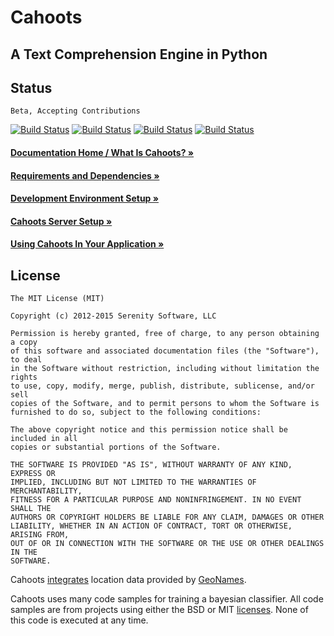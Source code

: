 Cahoots
=======
A Text Comprehension Engine in Python
-------------------------------------

Status
------
```
Beta, Accepting Contributions
```
[![Build Status](https://travis-ci.org/SerenitySoftwareLLC/cahoots.svg?branch=master)](https://travis-ci.org/SerenitySoftwareLLC/cahoots)
[![Build Status](https://img.shields.io/badge/coverage-100%-brightgreen.svg?style=flat)](https://travis-ci.org/SerenitySoftwareLLC/cahoots)
[![Build Status](https://img.shields.io/badge/pylint-10.00/10-brightgreen.svg?style=flat)](https://travis-ci.org/SerenitySoftwareLLC/cahoots)
[![Build Status](https://img.shields.io/badge/flake8-passing-brightgreen.svg?style=flat)](https://travis-ci.org/SerenitySoftwareLLC/cahoots)

#### [Documentation Home / What Is Cahoots? »](https://github.com/SerenitySoftwareLLC/cahoots/wiki)

#### [Requirements and Dependencies »](https://github.com/SerenitySoftwareLLC/cahoots/wiki/Requirements-and-Dependencies)

#### [Development Environment Setup »](https://github.com/SerenitySoftwareLLC/cahoots/wiki/Development-Environment-Setup)

#### [Cahoots Server Setup »](https://github.com/SerenitySoftwareLLC/cahoots/wiki/Cahoots-Server-Setup)

#### [Using Cahoots In Your Application »](https://github.com/SerenitySoftwareLLC/cahoots/wiki/Using-Cahoots-In-Your-Application)

License
-------
```
The MIT License (MIT)

Copyright (c) 2012-2015 Serenity Software, LLC

Permission is hereby granted, free of charge, to any person obtaining a copy
of this software and associated documentation files (the "Software"), to deal
in the Software without restriction, including without limitation the rights
to use, copy, modify, merge, publish, distribute, sublicense, and/or sell
copies of the Software, and to permit persons to whom the Software is
furnished to do so, subject to the following conditions:

The above copyright notice and this permission notice shall be included in all
copies or substantial portions of the Software.

THE SOFTWARE IS PROVIDED "AS IS", WITHOUT WARRANTY OF ANY KIND, EXPRESS OR
IMPLIED, INCLUDING BUT NOT LIMITED TO THE WARRANTIES OF MERCHANTABILITY,
FITNESS FOR A PARTICULAR PURPOSE AND NONINFRINGEMENT. IN NO EVENT SHALL THE
AUTHORS OR COPYRIGHT HOLDERS BE LIABLE FOR ANY CLAIM, DAMAGES OR OTHER
LIABILITY, WHETHER IN AN ACTION OF CONTRACT, TORT OR OTHERWISE, ARISING FROM,
OUT OF OR IN CONNECTION WITH THE SOFTWARE OR THE USE OR OTHER DEALINGS IN THE
SOFTWARE.
```

Cahoots [integrates](https://github.com/hickeroar/cahoots/blob/master/cahoots/parsers/location/data/LICENSE) location data provided by [GeoNames](http://www.geonames.org/).

Cahoots uses many code samples for training a bayesian classifier. All code samples are from projects using either the BSD or MIT [licenses](https://github.com/hickeroar/cahoots/tree/master/cahoots/parsers/programming/LICENSES). None of this code is executed at any time.
